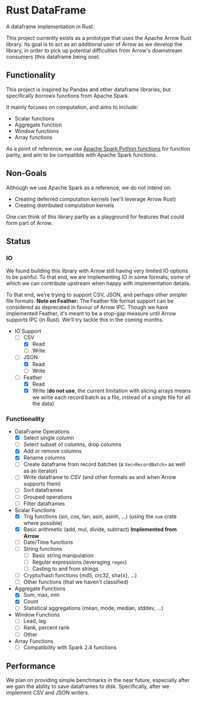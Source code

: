 # Rust DataFrame

A dataframe implementation in Rust.

This project currently exists as a prototype that uses the Apache Arrow Rust library. 
Its goal is to act as an additional user of Arrow as we develop the library, in order to pick up potential difficulties from Arrow's downstream consumers (this dataframe being one).

## Functionality

This project is inspired by Pandas and other dataframe libraries, but specifically *borrows* functions from Apache Spark.

It mainly focuses on computation, and aims to include:

* Scalar functions
* Aggregate function
* Window functions
* Array functions

As a point of reference, we use [Apache Spark Python functions](http://spark.apache.org/docs/2.4.0/api/python/pyspark.sql.html#module-pyspark.sql.functions) for function parity, and aim to be compatible with Apache Spark functions.

## Non-Goals

Although we use Apache Spark as a reference, we do not intend on:

- Creating deferred computation kernels (we'll leverage Arrow Rust)
- Creating distributed computation kernels

One can think of this library partly as a playground for features that could form part of Arrow.

## Status

### IO

We found building this library with Arrow still having very limited IO options to be painful. To that end, we are implementing IO in some formats, some of which we can contribute upstream when happy with implementation details.

To that end, we're trying to support CSV, JSON, and perhaps other simpler file formats.
**Note on Feather:** The Feather file format support can be considered as deprecated in favour of Arrow IPC. Though we have implemented Feather, it's meant to be a stop-gap measure until Arrow supports IPC (in Rust). We'll try tackle this in the coming months.

- IO Support
  - [ ] CSV
    - [X] Read
    - [ ] Write
  - [ ] JSON
    - [X] Read
    - [ ] Write
  - [ ] Feather
    - [X] Read
    - [X] Write (**do not use**, the current limitation with slicing arrays means we write each record batch as a file, instead of a single file for all the data)

### Functionality

- DataFrame Operations
  <!-- - [x] Read CSV into dataframe -->
  - [X] Select single column
  - [ ] Select subset of columns, drop columns
  - [X] Add or remove columns
  - [X] Rename columns
  - [ ] Create dataframe from record batches (a `Vec<RecordBatch>` as well as an iterator)
  - [ ] Write dataframe to CSV (and other formats as and when Arrow supports them)
  - [ ] Sort dataframes
  - [ ] Grouped operations
  - [ ] Filter dataframes

- Scalar Functions
  - [X] Trig functions (sin, cos, tan, asin, asinh, ...) (using the `num` crate where possible)
  - [X] Basic arithmetic (add, mul, divide, subtract) **Implemented from Arrow**
  - [ ] Date/Time functions
  - [ ] String functions
    - [ ] Basic string manipulation
    - [ ] Regular expressions (leveraging `regex`)
    - [ ] Casting to and from strings
  - [ ] Crypto/hash functions (md5, crc32, sha{x}, ...)
  - [ ] Other functions (that we haven't classified)

- Aggregate Functions
  - [X] Sum, max, min
  - [X] Count
  - [ ] Statistical aggregations (mean, mode, median, stddev, ...)

- Window Functions
  - [ ] Lead, lag
  - [ ] Rank, percent rank
  - [ ] Other

- Array Functions
  - [ ] Compatibility with Spark 2.4 functions

## Performance

We plan on providing simple benchmarks in the near future, especially after we gain the ability to save dataframes to disk. Specifically, after we implement CSV and JSON writers.